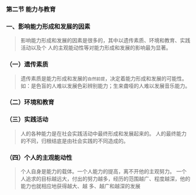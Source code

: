 ### 第二节 能力与教育
### 一、影响能力形成和发展的因素
>   影响能力形成和发展的因素是很多的，其中以遗传素质、环境和教育、实践活动以及个
人的主观能动性等对能力形成和发展的影响最为显著。
### （一）遗传素质
>   遗传素质是能力形成和发展的`自然前提`，决定着能力形成和发展的可能性。
    如：是色盲的人难以发展色彩辨别能力；生来聋哑的人难以发展音乐能力。
### （二）环境和教育
### （三）实践活动
>   人的各种能力是在社会实践活动中最终形成和发展起来的。
    人的最终能力的不同，归根结底是由社会实践的不同造成的。
    
### （四）个人的主观能动性
>   个人自身是能力的载体。一个人能力的提高，离不开他的主观努力。
一个人追求的目标越远大，付出的努力越多，经历的范围越广、程度越深，他的能力也就相应地获得越大、越
多、越广和越深的发展